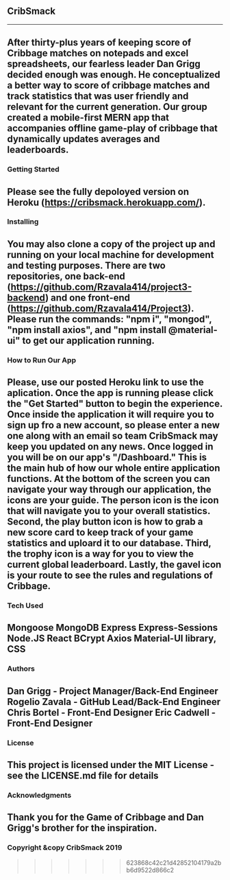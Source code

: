 
## CribSmack
---
After thirty-plus years of keeping score of Cribbage matches on notepads and excel spreadsheets, our fearless leader Dan Grigg decided enough was enough. He conceptualized a better way to score of cribbage matches and track statistics that was user friendly and relevant for the current generation. Our group created a mobile-first MERN app that accompanies offline game-play of cribbage that dynamically updates averages and leaderboards.
---

### Getting Started
Please see the fully depoloyed version on Heroku (https://cribsmack.herokuapp.com/).  
---

### Installing
You may also clone a copy of the project up and running on your local machine for development and testing purposes. There are two repositories, one back-end (https://github.com/Rzavala414/project3-backend) and one front-end (https://github.com/Rzavala414/Project3).  Please run the commands: "npm i", "mongod", "npm install axios", and "npm install @material-ui" to get our application running.
---

### How to Run Our App
Please, use our posted Heroku link to use the aplication. Once the app is running please click the "Get Started" button to begin the experience.
Once inside the application it will require you to sign up fro a new account, so please enter a new one along with an email so team CribSmack may keep you updated on any news. Once logged in you will be on our app's "/Dashboard." This is the main hub of how our whole entire application functions.
At the bottom of the screen you can navigate your way through our application, the icons are your guide. The person icon is the icon that will navigate you to your overall statistics. Second, the play button icon is how to grab a new score card to keep track of your game statistics and uploard it to our database.
Third, the trophy icon is a way for you to view the current global leaderboard. Lastly, the gavel icon is your route to see the rules and regulations of Cribbage.
---

### Tech Used
Mongoose 
MongoDB
Express
Express-Sessions
Node.JS
React
BCrypt
Axios
Material-UI library, CSS
---

### Authors
Dan Grigg - Project Manager/Back-End Engineer
Rogelio Zavala - GitHub Lead/Back-End Engineer
Chris Bortel - Front-End Designer
Eric Cadwell - Front-End Designer
---

### License
This project is licensed under the MIT License - see the LICENSE.md file for details
---

### Acknowledgments
Thank you for the Game of Cribbage and Dan Grigg's brother for the inspiration.
---

### Copyright &copy CribSmack 2019
>>>>>>> 623868c42c21d42852104179a2bb6d9522d866c2
